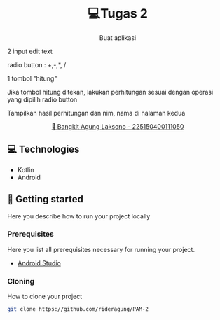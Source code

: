 

<h1 align="center" style="font-weight: bold;">💻Tugas 2</h1>


<p align="center">
Buat aplikasi

2 input edit text

radio button : +,-,*, /

1 tombol "hitung"

Jika tombol hitung ditekan, lakukan perhitungan sesuai dengan operasi yang dipilih radio button

Tampilkan hasil perhitungan dan nim, nama di halaman kedua</p>


<p align="center">
<a href="https://github.com/rideragung/PAM-1">📱 Bangkit Agung Laksono - 225150400111050</a>
</p>

<h2 id="technologies">💻 Technologies</h2>

- Kotlin
- Android

<h2 id="started">🚀 Getting started</h2>

Here you describe how to run your project locally

<h3>Prerequisites</h3>

Here you list all prerequisites necessary for running your project. 

- [Android Studio](https://developer.android.com/studio)

<h3>Cloning</h3>

How to clone your project

```bash
git clone https://github.com/rideragung/PAM-2
```
